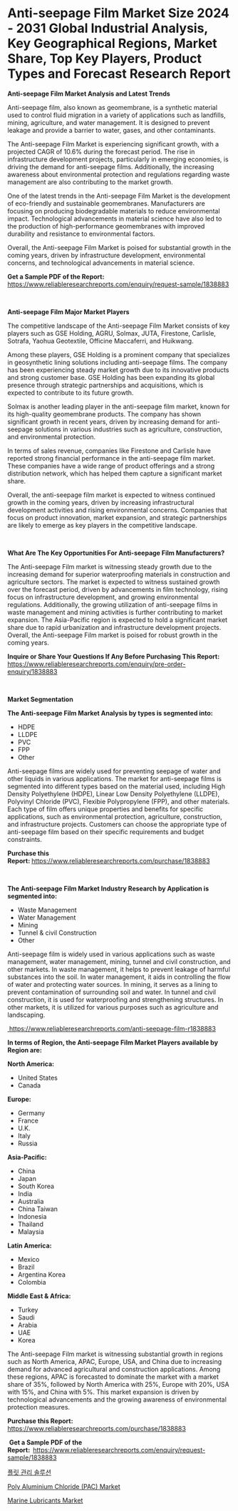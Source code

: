 <p><h1>Anti-seepage Film Market Size 2024 - 2031 Global Industrial Analysis, Key Geographical Regions, Market Share, Top Key Players, Product Types and Forecast Research Report</h1></p><p><strong>Anti-seepage Film Market Analysis and Latest Trends</strong></p>
<p><p>Anti-seepage film, also known as geomembrane, is a synthetic material used to control fluid migration in a variety of applications such as landfills, mining, agriculture, and water management. It is designed to prevent leakage and provide a barrier to water, gases, and other contaminants.</p><p>The Anti-seepage Film Market is experiencing significant growth, with a projected CAGR of 10.6% during the forecast period. The rise in infrastructure development projects, particularly in emerging economies, is driving the demand for anti-seepage films. Additionally, the increasing awareness about environmental protection and regulations regarding waste management are also contributing to the market growth.</p><p>One of the latest trends in the Anti-seepage Film Market is the development of eco-friendly and sustainable geomembranes. Manufacturers are focusing on producing biodegradable materials to reduce environmental impact. Technological advancements in material science have also led to the production of high-performance geomembranes with improved durability and resistance to environmental factors.</p><p>Overall, the Anti-seepage Film Market is poised for substantial growth in the coming years, driven by infrastructure development, environmental concerns, and technological advancements in material science.</p></p>
<p><strong>Get a Sample PDF of the Report:&nbsp;</strong> <a href="https://www.reliableresearchreports.com/enquiry/request-sample/1838883">https://www.reliableresearchreports.com/enquiry/request-sample/1838883</a></p>
<p>&nbsp;</p>
<p><strong>Anti-seepage Film Major Market Players</strong></p>
<p><p>The competitive landscape of the Anti-seepage Film Market consists of key players such as GSE Holding, AGRU, Solmax, JUTA, Firestone, Carlisle, Sotrafa, Yaohua Geotextile, Officine Maccaferri, and Huikwang. </p><p>Among these players, GSE Holding is a prominent company that specializes in geosynthetic lining solutions including anti-seepage films. The company has been experiencing steady market growth due to its innovative products and strong customer base. GSE Holding has been expanding its global presence through strategic partnerships and acquisitions, which is expected to contribute to its future growth. </p><p>Solmax is another leading player in the anti-seepage film market, known for its high-quality geomembrane products. The company has shown significant growth in recent years, driven by increasing demand for anti-seepage solutions in various industries such as agriculture, construction, and environmental protection. </p><p>In terms of sales revenue, companies like Firestone and Carlisle have reported strong financial performance in the anti-seepage film market. These companies have a wide range of product offerings and a strong distribution network, which has helped them capture a significant market share. </p><p>Overall, the anti-seepage film market is expected to witness continued growth in the coming years, driven by increasing infrastructural development activities and rising environmental concerns. Companies that focus on product innovation, market expansion, and strategic partnerships are likely to emerge as key players in the competitive landscape.</p></p>
<p>&nbsp;</p>
<p><strong>What Are The Key Opportunities For Anti-seepage Film Manufacturers?</strong></p>
<p><p>The Anti-seepage Film market is witnessing steady growth due to the increasing demand for superior waterproofing materials in construction and agriculture sectors. The market is expected to witness sustained growth over the forecast period, driven by advancements in film technology, rising focus on infrastructure development, and growing environmental regulations. Additionally, the growing utilization of anti-seepage films in waste management and mining activities is further contributing to market expansion. The Asia-Pacific region is expected to hold a significant market share due to rapid urbanization and infrastructure development projects. Overall, the Anti-seepage Film market is poised for robust growth in the coming years.</p></p>
<p><strong>Inquire or Share Your Questions If Any Before Purchasing This Report:</strong> <a href="https://www.reliableresearchreports.com/enquiry/pre-order-enquiry/1838883">https://www.reliableresearchreports.com/enquiry/pre-order-enquiry/1838883</a></p>
<p>&nbsp;</p>
<p><strong>Market Segmentation</strong></p>
<p><strong>The Anti-seepage Film Market Analysis by types is segmented into:</strong></p>
<p><ul><li>HDPE</li><li>LLDPE</li><li>PVC</li><li>FPP</li><li>Other</li></ul></p>
<p><p>Anti-seepage films are widely used for preventing seepage of water and other liquids in various applications. The market for anti-seepage films is segmented into different types based on the material used, including High Density Polyethylene (HDPE), Linear Low Density Polyethylene (LLDPE), Polyvinyl Chloride (PVC), Flexibie Polypropylene (FPP), and other materials. Each type of film offers unique properties and benefits for specific applications, such as environmental protection, agriculture, construction, and infrastructure projects. Customers can choose the appropriate type of anti-seepage film based on their specific requirements and budget constraints.</p></p>
<p><strong>Purchase this Report:&nbsp;</strong><a href="https://www.reliableresearchreports.com/purchase/1838883">https://www.reliableresearchreports.com/purchase/1838883</a></p>
<p>&nbsp;</p>
<p><strong>The Anti-seepage Film Market Industry Research by Application is segmented into:</strong></p>
<p><ul><li>Waste Management</li><li>Water Management</li><li>Mining</li><li>Tunnel & civil Construction</li><li>Other</li></ul></p>
<p><p>Anti-seepage film is widely used in various applications such as waste management, water management, mining, tunnel and civil construction, and other markets. In waste management, it helps to prevent leakage of harmful substances into the soil. In water management, it aids in controlling the flow of water and protecting water sources. In mining, it serves as a lining to prevent contamination of surrounding soil and water. In tunnel and civil construction, it is used for waterproofing and strengthening structures. In other markets, it is utilized for various purposes such as agriculture and landscaping.</p></p>
<p><a href="https://www.reliableresearchreports.com/anti-seepage-film-r1838883">&nbsp;https://www.reliableresearchreports.com/anti-seepage-film-r1838883</a></p>
<p><strong>In terms of Region, the Anti-seepage Film Market Players available by Region are:</strong></p>
<p>
    <p> <strong> North America: </strong>
        <ul>
            <li>United States</li>
            <li>Canada</li>
        </ul>
        </p> 
    <p> <strong> Europe: </strong>
        <ul>
            <li>Germany</li>
            <li>France</li>
            <li>U.K.</li>
            <li>Italy</li>
            <li>Russia</li>
        </ul>
        </p> 
    <p> <strong> Asia-Pacific: </strong>
        <ul>
            <li>China</li>
            <li>Japan</li>
            <li>South Korea</li>
            <li>India</li>
            <li>Australia</li>
            <li>China Taiwan</li>
            <li>Indonesia</li>
            <li>Thailand</li>
            <li>Malaysia</li>
        </ul>
        </p> 
    <p> <strong> Latin America: </strong>
        <ul>
            <li>Mexico</li>
            <li>Brazil</li>
            <li>Argentina Korea</li>
            <li>Colombia</li>
        </ul>
        </p> 
    <p> <strong> Middle East & Africa: </strong>
        <ul>
            <li>Turkey</li>
            <li>Saudi</li>
            <li>Arabia</li>
            <li>UAE</li>
            <li>Korea</li>
        </ul>
    </p>
    </p>
<p><p>The Anti-seepage Film market is witnessing substantial growth in regions such as North America, APAC, Europe, USA, and China due to increasing demand for advanced agricultural and construction applications. Among these regions, APAC is forecasted to dominate the market with a market share of 35%, followed by North America with 25%, Europe with 20%, USA with 15%, and China with 5%. This market expansion is driven by technological advancements and the growing awareness of environmental protection measures.</p></p>
<p><strong>Purchase this Report: </strong><a href="https://www.reliableresearchreports.com/purchase/1838883">https://www.reliableresearchreports.com/purchase/1838883</a></p>
<p>&nbsp;<strong>Get a Sample PDF of the Report:&nbsp;&nbsp;</strong><a href="https://www.reliableresearchreports.com/enquiry/request-sample/1838883">https://www.reliableresearchreports.com/enquiry/request-sample/1838883</a></p>
<p><strong></strong></p>
<p><p><a href="https://github.com/ThomasElmes2022/Market-Research-Report-List-1/blob/main/35333658758.md">플릿 관리 솔루션</a></p><p><a href="https://medium.com/@shanypaucek/future-trends-in-global-poly-aluminium-chloride-pac-market-market-insights-and-analysis-from-ca1435be5d76">Poly Aluminium Chloride (PAC) Market</a></p><p><a href="https://medium.com/@williambatz78/marine-lubricants-market-size-growth-and-industry-analysis-by-market-segmentation-and-regional-2fcd475a81ca">Marine Lubricants Market</a></p></p>